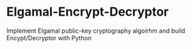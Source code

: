 # Elgamal-Encrypt-Decryptor
Implement Elgamal public-key cryptography algoirhm and build Encypt/Decryptor with Python
